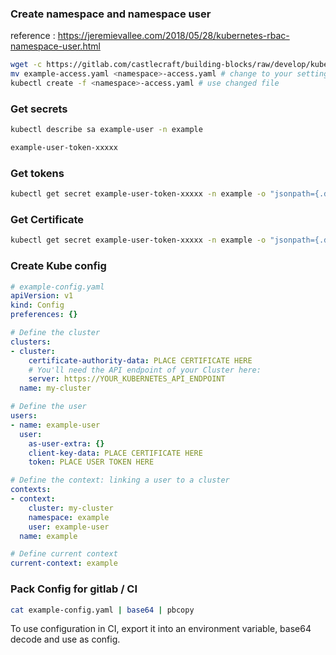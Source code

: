 ### Create namespace and namespace user

reference : https://jeremievallee.com/2018/05/28/kubernetes-rbac-namespace-user.html

```sh
wget -c https://gitlab.com/castlecraft/building-blocks/raw/develop/kubernetes/deploy/create-namespace-for-access/example-access.yaml
mv example-access.yaml <namespace>-access.yaml # change to your settings
kubectl create -f <namespace>-access.yaml # use changed file
```

### Get secrets

```sh
kubectl describe sa example-user -n example

example-user-token-xxxxx
```

### Get tokens

```sh
kubectl get secret example-user-token-xxxxx -n example -o "jsonpath={.data.token}" | base64 -d
```

### Get Certificate

```sh
kubectl get secret example-user-token-xxxxx -n example -o "jsonpath={.data['ca\.crt']}" | base64 -d
```

### Create Kube config

```yaml
# example-config.yaml
apiVersion: v1
kind: Config
preferences: {}

# Define the cluster
clusters:
- cluster:
    certificate-authority-data: PLACE CERTIFICATE HERE
    # You'll need the API endpoint of your Cluster here:
    server: https://YOUR_KUBERNETES_API_ENDPOINT
  name: my-cluster

# Define the user
users:
- name: example-user
  user:
    as-user-extra: {}
    client-key-data: PLACE CERTIFICATE HERE
    token: PLACE USER TOKEN HERE

# Define the context: linking a user to a cluster
contexts:
- context:
    cluster: my-cluster
    namespace: example
    user: example-user
  name: example

# Define current context
current-context: example
```

### Pack Config for gitlab / CI

```sh
cat example-config.yaml | base64 | pbcopy
```

To use configuration in CI, export it into an environment variable, base64 decode and use as config.
